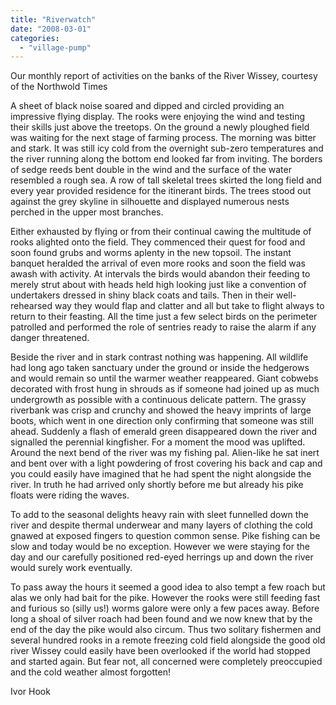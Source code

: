 ```yaml
---
title: "Riverwatch"
date: "2008-03-01"
categories: 
  - "village-pump"
---
```


Our monthly report of activities on the banks of the River Wissey, courtesy of the Northwold Times

A sheet of black noise soared and dipped and circled providing an impressive flying display. The rooks were enjoying the wind and testing their skills just above the treetops. On the ground a newly ploughed field was waiting for the next stage of farming process. The morning was bitter and stark. It was still icy cold from the overnight sub-zero temperatures and the river running along the bottom end looked far from inviting. The borders of sedge reeds bent double in the wind and the surface of the water resembled a rough sea. A row of tall skeletal trees skirted the long field and every year provided residence for the itinerant birds. The trees stood out against the grey skyline in silhouette and displayed numerous nests perched in the upper most branches.

Either exhausted by flying or from their continual cawing the multitude of rooks alighted onto the field. They commenced their quest for food and soon found grubs and worms aplenty in the new topsoil. The instant banquet heralded the arrival of even more rooks and soon the field was awash with activity. At intervals the birds would abandon their feeding to merely strut about with heads held high looking just like a convention of undertakers dressed in shiny black coats and tails. Then in their well-rehearsed way they would flap and clatter and all but take to flight always to return to their feasting. All the time just a few select birds on the perimeter patrolled and performed the role of sentries ready to raise the alarm if any danger threatened.

Beside the river and in stark contrast nothing was happening. All wildlife had long ago taken sanctuary under the ground or inside the hedgerows and would remain so until the warmer weather reappeared. Giant cobwebs decorated with frost hung in shrouds as if someone had joined up as much undergrowth as possible with a continuous delicate pattern. The grassy riverbank was crisp and crunchy and showed the heavy imprints of large boots, which went in one direction only confirming that someone was still ahead. Suddenly a flash of emerald green disappeared down the river and signalled the perennial kingfisher. For a moment the mood was uplifted. Around the next bend of the river was my fishing pal. Alien-like he sat inert and bent over with a light powdering of frost covering his back and cap and you could easily have imagined that he had spent the night alongside the river. In truth he had arrived only shortly before me but already his pike floats were riding the waves.

To add to the seasonal delights heavy rain with sleet funnelled down the river and despite thermal underwear and many layers of clothing the cold gnawed at exposed fingers to question common sense. Pike fishing can be slow and today would be no exception. However we were staying for the day and our carefully positioned red-eyed herrings up and down the river would surely work eventually.

To pass away the hours it seemed a good idea to also tempt a few roach but alas we only had bait for the pike. However the rooks were still feeding fast and furious so (silly us!) worms galore were only a few paces away. Before long a shoal of silver roach had been found and we now knew that by the end of the day the pike would also circum. Thus two solitary fishermen and several hundred rooks in a remote freezing cold field alongside the good old river Wissey could easily have been overlooked if the world had stopped and started again. But fear not, all concerned were completely preoccupied and the cold weather almost forgotten!

Ivor Hook
